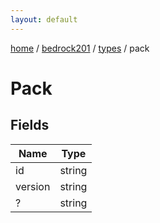 ```yaml
---
layout: default
---
```


[home](/)  /  [bedrock201](/protocol/bedrock201)  /  [types](/protocol/bedrock201/types)  /  pack

# Pack

## Fields

Name | Type
---|---
id | string
version | string
? | string
